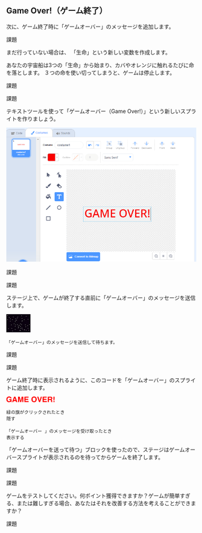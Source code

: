 ## Game Over!（ゲーム終了）

次に、ゲーム終了時に「ゲームオーバー」のメッセージを追加します。

課題

まだ行っていない場合は、 「生命」という新しい変数を作成します。

あなたの宇宙船は3つの「生命」から始まり、カバやオレンジに触れるたびに命を落とします。 ３つの命を使い切ってしまうと、ゲームは停止します。

課題

課題

テキストツールを使って「ゲームオーバー（Game Over!）」という新しいスプライトを作りましょう。

![スクリーンショット](images/invaders-game-over.png)

課題

課題

ステージ上で、ゲームが終了する直前に「ゲームオーバー」のメッセージを送信します。

![「ゲームオーバー」のスプライト](images/stage-sprite.png)

```blocks3
「ゲームオーバー」のメッセージを送信して待ちます。
```

課題

課題

ゲーム終了時に表示されるように、このコードを「ゲームオーバー」のスプライトに追加します。

![「ゲームオーバー」のスプライト](images/gameover-sprite.png)

```blocks3
緑の旗がクリックされたとき
隠す

「ゲームオーバー 」のメッセージを受け取ったとき
表示する
```

「ゲームオーバーを送って待つ」ブロックを使ったので、ステージはゲームオーバースプライトが表示されるのを待ってからゲームを終了します。

課題

課題

ゲームをテストしてください。何ポイント獲得できますか？ゲームが簡単すぎる、または難しすぎる場合、あなたはそれを改善する方法を考えることができますか？

課題